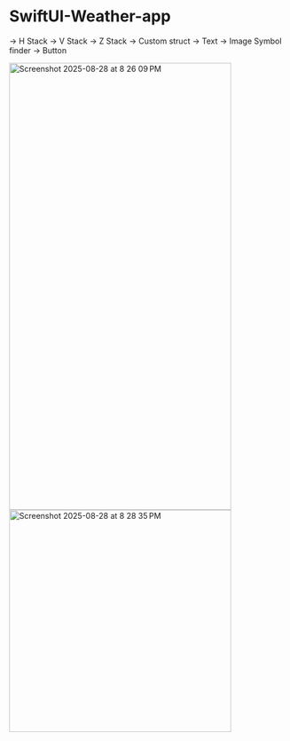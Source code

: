 # SwiftUI-Weather-app
-> H Stack
-> V Stack 
-> Z Stack
-> Custom struct 
-> Text 
-> Image Symbol finder 
-> Button 



<img width="400" height="805" alt="Screenshot 2025-08-28 at 8 26 09 PM" src="https://github.com/user-attachments/assets/0104b749-a92a-425d-8025-0f2427ce527a" />
<img width="400" height="400" alt="Screenshot 2025-08-28 at 8 28 35 PM" src="https://github.com/user-attachments/assets/96003225-914a-40b6-9c0b-fc57c7c412c1" />
